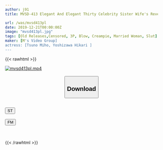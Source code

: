 ```yaml
---
author: j91
title: MVSD-413 Elegant And Elegant Thirty Celebrity Sister Wife's Reverse 3P Sandwich Creampie Sexual Intercourse I Continue To Be Slutty By Older Sisters Until Semen Dies. Hikari Yoshizawa Miho Tsuno

url: /was/mvsd413pl
date: 2019-12-21T00:00:00Z
image: "mvsd413pl.jpg"
tags: [Old Releases,Censored, 3P, Blow, Creampie, Married Woman, Slut]
maker: [M's Video Group]
actress: [Tsuno Miho, Yoshizawa Hikari ]
---
```



{{< rawhtml >}}

<div class="video" data-videoid="4qvaJdw1MasKgZa">
    <a href="javascript:;">
        <img src="/was/mvsd413pl/mvsd413pl.jpg" width="WIDTH" height="HEIGHT" alt="mvsd413pl.mp4" loading="lazy">
    </a>
</div>

<script type="text/javascript" src="https://j91.asia/asset/on-demand-st.js"></script>

<br>
  <link rel="stylesheet" href="https://j91.asia/asset/bs5.css">
  
  <center>
  <button class="btn btn-primary" type="button" data-bs-toggle="collapse" data-bs-target=".multi-collapse" aria-expanded="false" aria-controls="multiCollapseExample1 multiCollapseExample2"><h2>Download</h2></button></center>
</p>
<div class="row">
  <div class="col">
    <div class="collapse multi-collapse" id="multiCollapseExample1">
      <div class="card card-body">
	      	      <br>
<div class="buttons">  
<a href="https://streamtape.to/v/4qvaJdw1MasKgZa" target="_blank"><button class="btn-hover color-3"><i class="fa fa-download"></i> ST</button></a></div>
    </div>
  </div>
</div>
  <div class="col">
    <div class="collapse multi-collapse" id="multiCollapseExample2">
      <div class="card card-body">
	      <br>
<div class="buttons">
    <a href="https://filemoon.sx/d/8959twnkw9q4" target="_blank"><button class="btn-hover color-8"><i class="fa fa-download"></i> FM</button></a></div>
<br><br>
      </div>
    </div>
  </div>
</div>

{{< /rawhtml >}}
